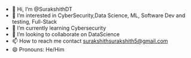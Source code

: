 - 👋 Hi, I’m @SurakshithDT
- 👀 I’m interested in CyberSecurity,Data Science, ML, Software Dev and testing, Full-Stack
- 🌱 I’m currently learning Cybersecurity
- 💞️ I’m looking to collaborate on DataScience
- 📫 How to reach me contact surakshithsurakshith5@gmail.com 
- 😄 Pronouns: He/Him


<!---
SurakshithDT/SurakshithDT is a ✨ special ✨ repository because its `README.md` (this file) appears on your GitHub profile.
You can click the Preview link to take a look at your changes.
--->
